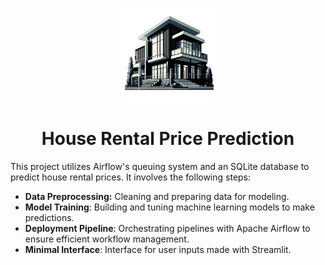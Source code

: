 <p align = 'center'>
<img width=150 src='reports/A modern house in a black background in a high quality pixel art style.png'>
</p>

<h1 align= 'center'>House Rental Price Prediction</h1>

This project utilizes Airflow's queuing system and an SQLite database to predict house rental prices. It involves the following steps:

- **Data Preprocessing:** Cleaning and preparing data for modeling.
- **Model Training**: Building and tuning machine learning models to make predictions.
- **Deployment Pipeline**: Orchestrating pipelines with Apache Airflow to ensure efficient workflow management.
- **Minimal Interface**: Interface for user inputs made with Streamlit.

<!-- <h2>Running</h2> -->
